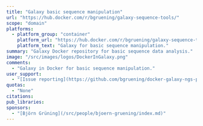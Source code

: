 ```yaml
---
title: "Galaxy basic sequence manipulation"
url: "https://hub.docker.com/r/bgruening/galaxy-sequence-tools/"
scope: "domain"
platforms:
  - platform_group: "container"
    platform_url: "https://hub.docker.com/r/bgruening/galaxy-sequence-tools/"
    platform_text: "Galaxy for basic sequence manipulation."
summary: "Galaxy Docker repository for basic sequence data analysis."
image: "/src/images/logos/DockerInGalaxy.png"
comments:
  - "Galaxy in Docker for basic sequence manipulation."
user_support:
  - "[Issue reporting](https://github.com/bgruening/docker-galaxy-ngs-preprocessing/issues)"
quotas:
  - "None"
citations:
pub_libraries:
sponsors:
  - "[Björn Grüning](/src/people/bjoern-gruening/index.md)"
---
```

